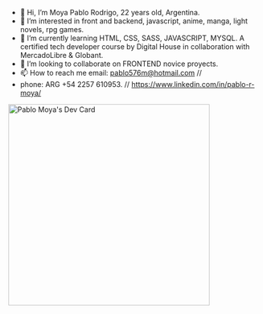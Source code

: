 - 👋 Hi, I’m Moya Pablo Rodrigo, 22 years old, Argentina.
- 👀 I’m interested in front and backend, javascript, anime, manga, light novels, rpg games. 
- 🌱 I’m currently learning HTML, CSS, SASS, JAVASCRIPT, MYSQL. A certified tech developer course by Digital House in collaboration with MercadoLibre & Globant.
- 💞️ I’m looking to collaborate on FRONTEND novice proyects. 
- 📫 How to reach me email: pablo576m@hotmail.com // 
-  phone: ARG +54 2257 610953.
// https://www.linkedin.com/in/pablo-r-moya/

<a href="https://app.daily.dev/Test576m"><img src="https://api.daily.dev/devcards/dcf44ee70b5148fdb098c2defb686133.png?r=319" width="400" alt="Pablo Moya's Dev Card"/></a>
<!---
--->
